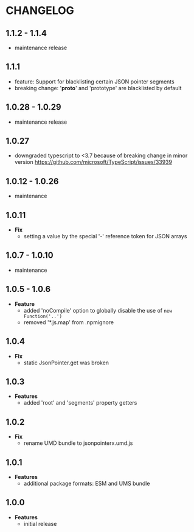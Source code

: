 # CHANGELOG

## 1.1.2 - 1.1.4

- maintenance release

## 1.1.1

- feature: Support for blacklisting certain JSON pointer segments
- breaking change: '__proto__' and 'prototype' are blacklisted by default
  
## 1.0.28 - 1.0.29

- maintenance release

## 1.0.27

- downgraded typescript to <3.7 because of breaking change in minor version
  https://github.com/microsoft/TypeScript/issues/33939

## 1.0.12 - 1.0.26

- maintenance

## 1.0.11

- **Fix**
  - setting a value by the special '-' reference token for JSON arrays

## 1.0.7 - 1.0.10

- maintenance

## 1.0.5 - 1.0.6

- **Feature**
  - added 'noCompile' option to globally disable the use of `new Function('..')`
  - removed '\*.js.map' from .npmignore

## 1.0.4

- **Fix**
  - static JsonPointer.get was broken

## 1.0.3

- **Features**
  - added 'root' and 'segments' property getters

## 1.0.2

- **Fix**
  - rename UMD bundle to jsonpointerx.umd.js

## 1.0.1

- **Features**
  - additional package formats: ESM and UMS bundle

## 1.0.0

- **Features**
  - initial release
